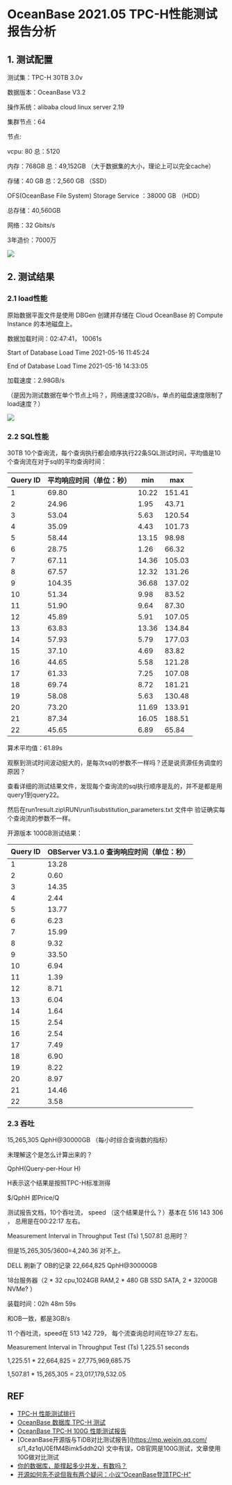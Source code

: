 # OceanBase 2021.05 TPC-H性能测试报告分析



## 1. 测试配置

测试集：TPC-H  30TB  3.0v

数据版本：OceanBase V3.2

操作系统：alibaba cloud linux server 2.19



集群节点：64

节点:

vcpu:  80         总：5120

内存：768GB  总：49,152GB （大于数据集的大小，理论上可以完全cache）

存储：40 GB  总：2,560 GB   （SSD）

OFS(OceanBase File System) Storage Service ：38000 GB （HDD）

总存储：40,560GB

网络：32 Gbits/s



3年造价：7000万

![](oceanbase-tpch测试报告分析图片/Snipaste_2021-08-26_19-15-42.png)

## 2. 测试结果

### 2.1 load性能

原始数据平面文件是使用 DBGen 创建并存储在 Cloud OceanBase 的 Compute Instance 的本地磁盘上。



数据加载时间：02:47:41， 10061s

Start of Database Load Time 2021-05-16 11:45:24 

End of Database Load Time 2021-05-16 14:33:05



加载速度：2.98GB/s

（是因为测试数据在单个节点上吗？，网络速度32GB/s，单点的磁盘速度限制了load速度？）

![](oceanbase-tpch测试报告分析图片/Snipaste_2021-08-26_19-20-44.png)



### 2.2 SQL性能

30TB   10个查询流，每个查询执行都会顺序执行22条SQL测试时间，平均值是10个查询流在对于sql的平均查询时间：

| **Query ID** | 平均响应时间（单位：秒） | min   | max    |
| ------------ | ------------------------ | ----- | ------ |
| 1            | 69.80                    | 10.22 | 151.41 |
| 2            | 24.96                    | 1.95  | 43.71  |
| 3            | 53.04                    | 5.63  | 120.54 |
| 4            | 35.09                    | 4.43  | 101.73 |
| 5            | 58.44                    | 13.15 | 98.98  |
| 6            | 28.75                    | 1.26  | 66.32  |
| 7            | 67.11                    | 14.36 | 105.03 |
| 8            | 67.57                    | 12.32 | 131.26 |
| 9            | 104.35                   | 36.68 | 137.02 |
| 10           | 51.34                    | 9.98  | 83.52  |
| 11           | 51.90                    | 9.64  | 87.30  |
| 12           | 45.89                    | 5.91  | 107.05 |
| 13           | 63.83                    | 13.36 | 134.84 |
| 14           | 57.93                    | 5.79  | 177.03 |
| 15           | 37.10                    | 4.69  | 83.82  |
| 16           | 44.65                    | 5.58  | 121.28 |
| 17           | 61.33                    | 7.25  | 107.08 |
| 18           | 69.74                    | 8.72  | 181.21 |
| 19           | 58.08                    | 5.63  | 130.48 |
| 20           | 73.20                    | 11.69 | 133.91 |
| 21           | 87.34                    | 16.05 | 188.51 |
| 22           | 45.65                    | 6.89  | 65.84  |

算术平均值：61.89s

观察到测试时间波动挺大的，是每次sql的参数不一样吗？还是说资源任务调度的原因？

查看详细的测试结果文件，发现每个查询流的sql执行顺序是乱的，并不是都是用query1到query22。

然后在run1result.zip\RUN\run1\substitution_parameters.txt 文件中 验证确实每个查询流的参数不一样。



开源版本 100GB测试结果：

| **Query ID** | OBServer V3.1.0 查询响应时间（单位：秒） |
| ------------ | ---------------------------------------- |
| 1            | 13.28                                    |
| 2            | 0.60                                     |
| 3            | 14.35                                    |
| 4            | 2.44                                     |
| 5            | 13.77                                    |
| 6            | 6.23                                     |
| 7            | 15.99                                    |
| 8            | 9.32                                     |
| 9            | 33.50                                    |
| 10           | 6.94                                     |
| 11           | 1.39                                     |
| 12           | 8.71                                     |
| 13           | 6.04                                     |
| 14           | 1.64                                     |
| 15           | 2.54                                     |
| 16           | 2.54                                     |
| 17           | 7.49                                     |
| 18           | 6.90                                     |
| 19           | 8.22                                     |
| 20           | 8.97                                     |
| 21           | 14.46                                    |
| 22           | 3.58                                     |



### 2.3 吞吐

15,265,305 QphH@30000GB （每小时综合查询数的指标）

未理解这个是怎么计算出来的？

 QphH(Query-per-Hour H)

H表示这个结果是按照TPC-H标准测得

$/QphH 即Price/Q



测试报告文档，10个吞吐流， speed （这个结果是什么？）基本在 516 143 306 ， 总用是在00:22:17 左右。



Measurement Interval in Throughput Test (Ts) 1,507.81  总用时？

但是15,265,305/3600=4,240.36 对不上。





DELL 刷新了 OB的记录 22,664,825 QphH@30000GB

18台服务器（2 * 32 cpu,1024GB RAM,2 * 480 GB SSD SATA, 2 * 3200GB NVMe? ）



装载时间：02h 48m 59s

和OB一致，都是3GB/s

11 个吞吐流，speed在 513 142 729， 每个流查询总时间在19:27 左右。



Measurement Interval in Throughput Test (Ts) 1,225.51 seconds



1,225.51 * 22,664,825  = 27,775,969,685.75

1,507.81 * 15,265,305 = 23,017,179,532.05



## REF

- [TPC-H 性能测试排行](http://tpc.org/tpch/results/tpch_perf_results5.asp?resulttype=all)
- [OceanBase 数据库 TPC-H 测试](https://open.oceanbase.com/docs/community/oceanbase-database/V3.1.0/tpch-test-for-oceanbase)
- [OceanBase TPC-H 100G 性能测试报告](https://open.oceanbase.com/docs/community/oceanbase-database/V3.1.0/wtu4kv)
- [OceanBase开源版与TiDB对比测试报告](https://mp.weixin.qq.com/ s/1_4z1qU0EfM4Bimk5ddh2Q) 文中有误，OB官网是100G测试，文章使用10G做对比测试
- [你的数据库，能撑起多少并发，有数吗？](https://zhuanlan.zhihu.com/p/265188868)
- [开源如何先不说但我有两个疑问：小议“OceanBase登顶TPC-H”](https://zhuanlan.zhihu.com/p/377843752)

